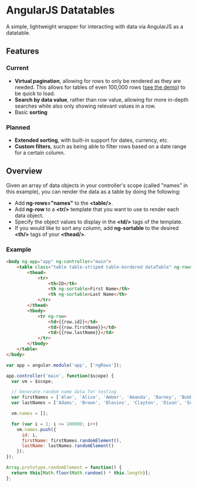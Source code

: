 # AngularJS Datatables
A simple, lightweight wrapper for interacting with data via AngularJS as a datatable.

## Features
### Current
* **Virtual pagination**, allowing for rows to only be rendered as they are needed. This allows for tables of even 100,000 rows ([see the demo](https://ephemerant.github.io/angularjs-datatables/)) to be quick to load.
* **Search by data value**, rather than row value, allowing for more in-depth searches while also only showing relevant values in a row.
* Basic **sorting**

### Planned
* **Extended sorting**, with built-in support for dates, currency, etc.
* **Custom filters**, such as being able to filter rows based on a date range for a certain column.

## Overview
Given an array of data objects in your controller's scope (called "names" in this example), you can render the data as a table by doing the following:
* Add **ng-rows="names"** to the **\<table/\>**.
* Add **ng-row** to a **\<tr/\>** template that you want to use to render each data object.
* Specify the object values to display in the **\<td/\>** tags of the template.
* If you would like to sort any column, add **ng-sortable** to the desired **\<th/\>** tags of your **\<thead/\>**.

### Example
```html
<body ng-app="app" ng-controller="main">
    <table class="table table-striped table-bordered dataTable" ng-rows="names">
        <thead>
            <tr>
                <th>ID</th>
                <th ng-sortable>First Name</th>
                <th ng-sortable>Last Name</th>
            </tr>
        </thead>
        <tbody>
            <tr ng-row>
                <td>{{row.id}}</td>
                <td>{{row.firstName}}</td>
                <td>{{row.lastName}}</td>
            </tr>
        </tbody>
    </table>
</body>
```

```javascript
var app = angular.module('app', ['ngRows']);

app.controller('main', function($scope) {
  var vm = $scope;

  // Generate random name data for testing
  var firstNames = ['Alan', 'Alice', 'Amber', 'Amanda', 'Barney', 'Bobby', 'Bethany', 'Casey', 'Clayton', 'Cody', 'Dillon', 'Dianne', 'Edward', 'Ethan', 'Eleanor', 'Frank', 'Francene', 'Gary', 'George', 'Georgia', 'Helen', 'Harry', 'Isaac', 'Julia', 'Justin', 'Keith', 'Kathleen', 'Larry', 'Martin', 'Mary', 'Mark', 'Megan', 'Nathan', 'Oliver', 'Philip', 'Ray', 'Rebecca', 'Steve', 'Sara', 'Tina', 'Terry', 'Vince', 'Walter', 'Zeke'];
  var lastNames = ['Adams', 'Brown', 'Blevins', 'Clayton', 'Dixon', 'Edwards', 'Fitzgerald', 'Gray', 'Greene', 'Harris', 'Ibanez', 'Jensen', 'Jefferson', 'Johnson', 'Kennedy', 'Lewis', 'Lincoln', 'Martin', 'McGuire', 'Motz', 'Meyer', 'Newton', 'Penn', 'Richards', 'Russell', 'Smith', 'Stevens', 'Sweet', 'Turner', 'Thompson', 'Vick', 'Waters', 'White', 'Woods'];

  vm.names = [];

  for (var i = 1; i <= 100000; i++)
    vm.names.push({
      id: i,
      firstName: firstNames.randomElement(),
      lastName: lastNames.randomElement()
    });
});

Array.prototype.randomElement = function() {
  return this[Math.floor(Math.random() * this.length)];
};
```
